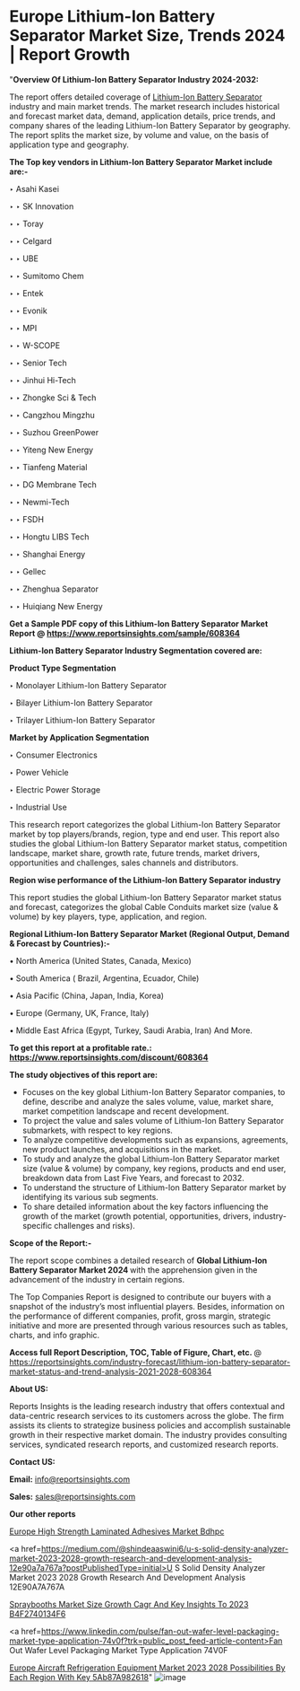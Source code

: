 # Europe Lithium-Ion Battery Separator Market Size, Trends 2024 | Report Growth

 "<strong>Overview Of Lithium-Ion Battery Separator Industry 2024-2032:</strong>

The report offers detailed coverage of <a href=https://www.reportsinsights.com/sample/608364>Lithium-Ion Battery Separator</a> industry and main market trends. The market research includes historical and forecast market data, demand, application details, price trends, and company shares of the leading Lithium-Ion Battery Separator by geography. The report splits the market size, by volume and value, on the basis of application type and geography.

<strong>The Top key vendors in Lithium-Ion Battery Separator Market include are:- </strong>

‣ Asahi Kasei

‣ 
‣ SK Innovation

‣ 
‣ Toray

‣ 
‣ Celgard

‣ 
‣ UBE

‣ 
‣ Sumitomo Chem

‣ 
‣ Entek

‣ 
‣ Evonik

‣ 
‣ MPI

‣ 
‣ W-SCOPE

‣ 
‣ Senior Tech

‣ 
‣ Jinhui Hi-Tech

‣ 
‣ Zhongke Sci & Tech

‣ 
‣ Cangzhou Mingzhu

‣ 
‣ Suzhou GreenPower

‣ 
‣ Yiteng New Energy

‣ 
‣ Tianfeng Material

‣ 
‣ DG Membrane Tech

‣ 
‣ Newmi-Tech

‣ 
‣ FSDH

‣ 
‣ Hongtu LIBS Tech

‣ 
‣ Shanghai Energy

‣ 
‣ Gellec

‣ 
‣ Zhenghua Separator

‣ 
‣ Huiqiang New Energy

<strong>Get a Sample PDF copy of this Lithium-Ion Battery Separator Market Report </strong><strong>@ <a href=https://www.reportsinsights.com/sample/608364 style=color:#0000ff;>https://www.reportsinsights.com/sample/608364</a> </strong>

<strong>Lithium-Ion Battery Separator Industry Segmentation covered are:</strong>

<strong>Product Type Segmentation</strong>

‣    Monolayer Lithium-Ion Battery Separator

‣ Bilayer Lithium-Ion Battery Separator

‣ Trilayer Lithium-Ion Battery Separator

<strong>Market by Application Segmentation</strong>

‣   Consumer Electronics

‣ Power Vehicle

‣ Electric Power Storage

‣ Industrial Use

This research report categorizes the global Lithium-Ion Battery Separator market by top players/brands, region, type and end user. This report also studies the global Lithium-Ion Battery Separator market status, competition landscape, market share, growth rate, future trends, market drivers, opportunities and challenges, sales channels and distributors.

<strong>Region wise performance of the Lithium-Ion Battery Separator industry</strong><strong> </strong>

This report studies the global Lithium-Ion Battery Separator market status and forecast, categorizes the global Cable Conduits market size (value &amp; volume) by key players, type, application, and region. 

<strong>Regional Lithium-Ion Battery Separator Market (Regional Output, Demand &amp; Forecast by Countries):-</strong>

• North America (United States, Canada, Mexico)

• South America ( Brazil, Argentina, Ecuador, Chile)

• Asia Pacific (China, Japan, India, Korea)

• Europe (Germany, UK, France, Italy)

• Middle East Africa (Egypt, Turkey, Saudi Arabia, Iran) And More.

<strong>To get this report at a profitable rate.: <a href=https://www.reportsinsights.com/discount/608364 style=color:#0000ff;>https://www.reportsinsights.com/discount/608364</a></strong>

<strong>The study objectives of this report are:</strong>
<ul>
  <li>Focuses on the key global Lithium-Ion Battery Separator companies, to define, describe and analyze the sales volume, value, market share, market competition landscape and recent development.</li>
  <li>To project the value and sales volume of Lithium-Ion Battery Separator submarkets, with respect to key regions.</li>
  <li>To analyze competitive developments such as expansions, agreements, new product launches, and acquisitions in the market.</li>
  <li>To study and analyze the global Lithium-Ion Battery Separator market size (value &amp; volume) by company, key regions, products and end user, breakdown data from Last Five Years, and forecast to 2032.</li>
  <li>To understand the structure of Lithium-Ion Battery Separator market by identifying its various sub segments.</li>
  <li>To share detailed information about the key factors influencing the growth of the market (growth potential, opportunities, drivers, industry-specific challenges and risks).</li>
</ul>
<strong>Scope of the Report:-</strong><strong> </strong>

The report scope combines a detailed research of <strong>Global Lithium-Ion Battery Separator Market 2024 </strong>with the apprehension given in the advancement of the industry in certain regions.

The Top Companies Report is designed to contribute our buyers with a snapshot of the industry’s most influential players. Besides, information on the performance of different companies, profit, gross margin, strategic initiative and more are presented through various resources such as tables, charts, and info graphic.

<strong>Access full Report Description, TOC, Table of Figure, Chart, etc. </strong>@   <a href=https://reportsinsights.com/industry-forecast/lithium-ion-battery-separator-market-status-and-trend-analysis-2021-2028-608364 style=color:#0000ff;>https://reportsinsights.com/industry-forecast/lithium-ion-battery-separator-market-status-and-trend-analysis-2021-2028-608364</a>

<strong>About US:</strong>

Reports Insights is the leading research industry that offers contextual and data-centric research services to its customers across the globe. The firm assists its clients to strategize business policies and accomplish sustainable growth in their respective market domain. The industry provides consulting services, syndicated research reports, and customized research reports.

<strong>Contact US:</strong>

<p class=""""><b>Email:</b> <a href=mailto:info@reportsinsights.com>info@reportsinsights.com</a></p>
<p class=""""><b>Sales:</b> <a href=mailto:sales@reportsinsights.com>sales@reportsinsights.com</a></p>

<strong>Our other reports</strong>

<a href=https://www.linkedin.com/pulse/europe-high-strength-laminated-adhesives-market-bdhpc/>Europe High Strength Laminated Adhesives Market Bdhpc</a>

<a href=https://medium.com/@shindeaaswini6/u-s-solid-density-analyzer-market-2023-2028-growth-research-and-development-analysis-12e90a7a767a?postPublishedType=initial>U S Solid Density Analyzer Market 2023 2028 Growth Research And Development Analysis 12E90A7A767A</a>

<a href=https://medium.com/@reportinsights.ja/spraybooths-market-size-growth-cagr-and-key-insights-to-2023-b4f2740134f6>Spraybooths Market Size Growth Cagr And Key Insights To 2023 B4F2740134F6</a>

<a href=https://www.linkedin.com/pulse/fan-out-wafer-level-packaging-market-type-application-74v0f?trk=public_post_feed-article-content>Fan Out Wafer Level Packaging Market Type Application 74V0F</a>

<a href=https://medium.com/@nadeemkazi0003/europe-aircraft-refrigeration-equipment-market-2023-2028-possibilities-by-each-region-with-key-5ab87a982618>Europe Aircraft Refrigeration Equipment Market 2023 2028 Possibilities By Each Region With Key 5Ab87A982618</a>"
![image](https://github.com/daminid12/RImarketresearch/assets/158430485/cafe0e1e-aa37-4bb7-9800-61c860a03e92)
